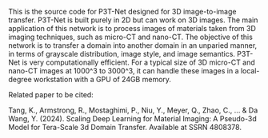 This is the source code for P3T-Net designed for 3D image-to-image transfer. P3T-Net is built purely in 2D but can work on 3D images. 
The main application of this network is to process images of materials taken from 3D imaging techniques, such as micro-CT and nano-CT. 
The objective of this network is to transfer a domain into another domain in an unparied manner, in terms of grayscale distribution, image style, and image semantics.
P3T-Net is very computationally efficient. For a typical size of 3D micro-CT and nano-CT images at 1000^3 to 3000^3, it can handle these images in a local-degree workstation with a GPU of 24GB memory.

Related paper to be cited:

Tang, K., Armstrong, R., Mostaghimi, P., Niu, Y., Meyer, Q., Zhao, C., ... & Da Wang, Y. (2024). 
Scaling Deep Learning for Material Imaging: A Pseudo-3d Model for Tera-Scale 3d Domain Transfer. Available at SSRN 4808378.
